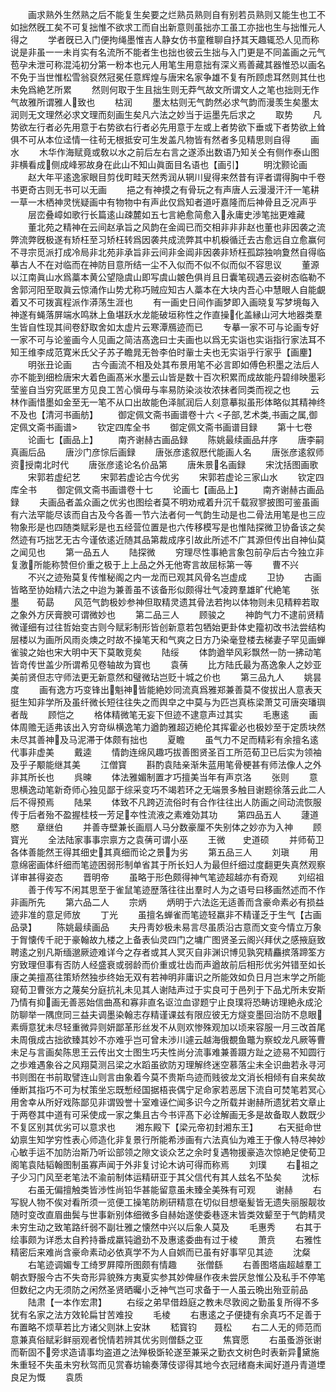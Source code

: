 <!-- { "loadSidebar": true } -->
　　画求熟外生然熟之后不能复生矣要之烂熟员熟则自有别若员熟则又能生也工不如拙然旣工矣不可复拙惟不欲求工而自出新意则虽拙亦工虽工亦拙也生与拙惟元人得之
　　学者旣已入门便拘绳墨惟吉人静女仿书童稚聊自抒其天趣辄恐人见而称说是非虽一一未肖实有名流所不能者生也拙也彼云生拙与入门更是不同盖画之元气苞孕未泄可称混沌初分第一粉本也元人用笔生用意拙有深义焉善藏其器惟恐以画名不免于当世惟松雪翁裒然冠冕任意辉煌与唐宋名家争雄不复有所顾虑耳然则其仕也未免爲絶艺所累
　　然则何取于生且拙生则无莽气故文所谓文人之笔也拙则无作气故雅所谓雅人致也
　　枯润
　　墨太枯则无气韵然必求气韵而漫羡生矣墨太润则无文理然必求文理而刻画生矣凡六法之妙当于运墨先后求之
　　取势
　　凡势欲左行者必先用意于右势欲右行者必先用意于左或上者势欲下垂或下者势欲上耸俱不可从本位迳情一往茍无根抵安可生发盖凡物皆有然者多见精思则自得
　　画水
　　木华作海赋竟或敎以水之前后左右言之遂添出数语乃知关仝有侧作泰山图非横看成侧成峰邪故身在此山不知山眞面目名语也【画引】
　　明沈颢论画
　　赵大年平逺逸家眼目剪伐町畦天然秀润从辋川叟得来然昔有评者谓得胸中千卷书更奇古则无书可以无画
　　挹之有神摸之有骨玩之有声唐人云漫漫汗汗一笔耕一草一木栖神灵恍疑画中有物物中有声此仅爲知者道吁嘉隆而后神骨且乏况声乎
　　层峦叠嶂如歌行长篇逺山疎麓如五七言絶愈简愈入永庸史渉笔拙更难藏
　　董北苑之精神在云间赵承旨之风韵在金阊已而交相非非非赵也董也非因袭之流弊流弊旣极遂有矫枉至习矫枉转爲因袭共成流弊其中机棙循迁去古愈远自立愈赢何不寻宗觅派打成冷局非北苑非承旨非云间非金阊非因袭非矫枉孤踪独响夐然自得临摹古人不在对临而在神防目意所结一尘不入似而不似不似而似不容思议
　　董源以江南眞山水爲藁本黄公望隐虞山即写虞山皴色俱肖且日囊笔砚遇云姿树态临勒不舍郭河阳至取眞云惊涌作山势尤称巧贼应知古人藁本在大块内吾心中慧眼人自能覰着又不可拨寘程派作漭荡生涯也
　　有一画史日间作画梦即入画晓复写梦境每入神遂有蝇落屏端水鸣牀上鱼堪跃水龙能破垣称性之作直操化盖縁山河大地器类羣生皆自性现其间卷舒取舍如太虚片云寒潭鴈迹而已
　　专摹一家不可与论画专好一家不可与论鉴画今人见画之简洁髙逸曰士夫画也以爲无实诣也实诣指行家法耳不知王维李成范寛米氏父子苏子瞻晁无咎李伯时軰士夫也无实诣乎行家乎【画麈】
　　明张丑论画
　　古今画流不相及处其布景用笔不必言即如傅色积墨之法后人亦不能到细检唐宋大着色画髙米水墨云山皆是数十百次积累而成故能丹碧绯映墨彩莹鉴自当穷究厎里方见良工苦心愼毋与率易防染淡妆浓抹者同类而视之也
　　云林作画惜墨如金至无一笔不从口出故能色泽腻润后人刻意摹拟虽形体略似其精神终不及也【清河书画舫】
　　御定佩文斋书画谱卷十六
<子部,艺术类,书画之属,御定佩文斋书画谱>
　　钦定四库全书
　　御定佩文斋书画谱目録
　　第十七卷
　　论画七【画品上】
　　南齐谢赫古画品録
　　陈姚最续画品幷序
　　唐李嗣真画后品
　　唐沙门彦悰后画録
　　唐张彦逺叙厯代能画人名
　　唐张彦逺叙师资授南北时代
　　唐张彦逺论名价品第
　　唐朱景名画録
　　宋沈括图画歌
　　宋郭若虚纪艺
　　宋郭若虚论古今优劣
　　宋郭若虚论三家山水
　　钦定四库全书
　　御定佩文斋书画谱卷十七
　　论画七【画品上】
　　南齐谢赫古画品録
　　夫画品者盖众画之优劣也图绘者莫不明劝戒着升沉千载寂寥披图可鉴虽画有六法罕能尽该而自古及今各善一节六法者何一气韵生动是也二骨法用笔是也三应物象形是也四随类赋彩是也五经营位置是也六传移模写是也惟陆探微卫协备该之矣然迹有巧拙艺无古今谨依逺近随其品第裁成序引故此所述不广其源但传出自神仙莫之闻见也
　　第一品五人
　　陆探微
　　穷理尽性事絶言象包前孕后古今独立非复激所能称赞但价重之极于上上品之外无他寄言故屈标第一等
　　曹不兴
　　不兴之迹殆莫复传惟秘阁之内一龙而已观其风骨名岂虚成
　　卫协
　　古画皆略至协始精六法之中迨为兼善虽不该备形似颇得壮气凌跨羣雄旷代絶笔
　　张墨　　荀勗
　　风范气韵极妙参神但取精灵遗其骨法若拘以体物则未见精粹若取之象外方厌膏腴可谓微妙也
　　第二品三人
　　顾骏之
　　神韵气力不逮前贤精微谨细有过往哲始变古则今赋彩制形皆创新意若包牺始更卦体史籀初改书法尝结构层楼以为画所风雨炎燠之时故不操笔天和气爽之日方乃染毫登楼去梯妻子罕见画蝉雀骏之始也宋大明中天下莫敢竞矣
　　陆绥
　　体韵遒举风彩飘然一防一拂动笔皆竒传世盖少所谓希见卷轴故为寳也
　　袁蒨
　　比方陆氏最为髙逸象人之妙亚美前贤但志守师法更无新意然和璧微玷岂贬十城之价也
　　第三品九人
　　姚昙度
　　画有逸方巧变锋出魁神皆能絶妙同流真爲雅郑兼善莫不俊拔出人意表天挺生知非学所及虽纤微长短往往失之而舆皁之中莫与为匹岂真栋梁萧艾可唐突璠璵者哉
　　顾恺之
　　格体精微笔无妄下但迹不逮意声过其实
　　毛惠逺
　　画体周赡无适弗该出入穷竒纵横逸笔力遒韵雅超迈絶伦其挥霍必也极妙至于定质块然未尽其善神及马泥滞于体颇有拙也
　　夏瞻
　　虽气力不足而精彩有余擅名逺代事非虚美
　　戴逵
　　情韵连绵风趣巧拔善图贤圣百工所范荀卫已后实为领袖及乎子颙能继其美
　　江僧寳
　　斟酌袁陆亲渐朱蓝用笔骨梗甚有师法像人之外非其所长也
　　呉暕
　　体法雅媚制置才巧擅美当年有声京洛
　　张则
　　意思横逸动笔新奇师心独见鄙于综采变巧不竭若环之无端景多触目谢题徐落云此二人后不得预焉
　　陆杲
　　体致不凡跨迈流俗时有合作往往出人防画之间动流恢服传于后者殆不盈握桂枝一芳足夲性流液之素难効其功
　　第四品五人
　　蘧道愍　　章继伯
　　并善寺壁兼长画扇人马分数豪厘不失别体之妙亦为入神
　　顾寳光
　　全法陆家事事宗禀方之袁蒨可谓小巫
　　王微　　史道硕
　　并师荀卫各体善能然王得其细史其真细而论之景为劣
　　第五品三人
　　刘瑱
　　用意绵密画体纤细而笔迹困弱形制单省其于所长妇人为最但纤细过度翻更失真然观察详审甚得姿态
　　晋明帝
　　虽略于形色颇得神气笔迹超越亦有奇观
　　刘绍祖
　　善于传写不闲其思至于雀鼠笔迹歴落往往出羣时人为之语号曰移画然述而不作非画所先
　　第六品二人
　　宗炳
　　炳明于六法迄无适善而含豪命素必有损益迹非准的意足师放
　　丁光
　　虽擅名蝉雀而笔迹轻羸非不精谨乏于生气【古画品录】
　　陈姚最续画品
　　夫丹靑妙极未易言尽虽质沿古意而文变今情立万象于胷懐传千祀于豪翰故九楼之上备表仙灵四门之墉广图贤圣云阁兴拜伏之感掖庭致聘逺之别凡斯缅邈厥迹难详今之存者或其人冥灭自非渊识博见孰究精麤摈落蹄筌方穷致理但事有否防人经盛衰或弱龄而价重或壮齿而声遒故前后相形优劣舛错至如长康之美擅髙往策矫然独歩终始无双有若神明非庸识之所能效如负日月岂末学之所能窥荀卫曹张方之蔑矣分庭抗礼未见其人谢陆声过于实良可于邑列于下品尤所未安斯乃情有抑画无善恶始信曲髙和寡非直名讴泣血谬题宁止良璞将恐畴访理絶永成沦防聊举一隅庶同三益夫调墨染翰志存精谨课兹有限应彼无方燧变墨回治防不息眼素缛意犹未尽轻重微异则妍鄙革形丝发不从则欢惨殊观加以顷来容服一月三改首尾未周俄成古拙欲臻其妙不亦难乎岂可曾未渉川遽云越海俄覩鱼鼈为察蛟龙凡厥等曹未足与言画矣陈思王云传出文士图生巧夫性尚分流事难兼善蹑方趾之迹易不知圆行之歩难遇象谷之风翔莫测吕梁之水蹈虽欲防刃理解终迷空慕落尘未全识曲若永寻河书则图在书前取譬连山则言由象着今莫不贵斯鸟迹而贱彼龙文消长相倾有自来矣故倕断其指巧不可为杖策坐忘既慙经国据梧丧偶宁足命家若恶居下流自可焚笔若冥心用舍幸从所好戏陈鄙见非谓毁誉十室难诬伫闻多识今之所载并谢赫所遗犹若文章止于两卷其中道有可采使成一家之集且古今书评髙下必诠解画无多是故备取人数既少不复区别其优劣可以意求也
　　湘东殿下【梁元帝初封湘东王】
　　右天挺命世幼禀生知学穷性表心师造化非复景行所能希渉画有六法真仙为难王于像人特尽神妙心敏手运不加防治斯乃听讼部领之隙文谈众艺之余时复遇物援豪造次惊絶足使荀卫阁笔袁陆韬翰图制虽寡声闻于外非复讨论木讷可得而称焉
　　刘璞
　　右祖之子少习门风至老笔法不渝前制体运精研亚于其父信代有其人兹名不坠矣
　　沈标
　　右虽无偏擅触类皆渉性尚铅华甚能留意虽未臻全美殊有可观
　　谢赫
　　右写貎人物不俟对看所须一览便工操笔防刷研精意在切似目想毫髪皆无遗失丽服靓妆随时变改直眉曲鬓与世事新别体细微多自赫始遂使委巷逐末皆类效颦至于气韵精灵未穷生动之致笔路纤弱不副壮雅之懐然中兴以后象人莫及
　　毛惠秀
　　右其于绘事颇为详悉太自矜持番成羸钝遒劲不及惠逺委曲有过于棱
　　萧贲
　　右雅性精密后来难尚含豪命素动必依真学不为人自娯而已虽有好事罕见其迹
　　沈粲
　　右笔迹调媚专工绮罗屛障所图颇有情趣
　　张僧繇
　　右善图塔庙超越羣工朝衣野服今古不失竒形异貌殊方夷夏实参其妙俾昼作夜未尝厌怠惟公及私手不停笔但数纪之内无须防之闲然圣贤晒曯小乏神气岂可求备于一人虽云晩出殆亚前品
　　陆肃【一本作宏肃】
　　右绥之弟早借趋庭之教未尽敦阅之勤虽复所得不多犹有名家之法方效轮扁甘苦难投
　　毛棱
　　右惠逺之子便捷有余真巧不足善于布置略不烦草若比方诸父则牀上安牀
　　嵇寳钧　　聂松
　　右二人无的师范而意兼真俗赋彩鲜丽观者恱情若辨其优劣则僧繇之亚
　　焦寳愿
　　右虽蚤游张谢而靳固不旁求造请事均盗道之法殚极斲轮遂至兼采之勤衣文树色时表新异黛施朱重轻不失虽未穷秋驾而见赏春坊输奏薄伎谬得其地今衣冠绪裔未闻好道丹青道堙良足为慨
　　袁质
